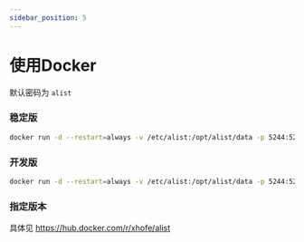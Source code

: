 ```yaml
---
sidebar_position: 5
---
```


# 使用Docker

默认密码为 `alist`

### 稳定版
```bash
docker run -d --restart=always -v /etc/alist:/opt/alist/data -p 5244:5244 --name="alist" xhofe/alist:latest
```

### 开发版
```bash
docker run -d --restart=always -v /etc/alist:/opt/alist/data -p 5244:5244 --name="alist" xhofe/alist:v2
```

### 指定版本
具体见 https://hub.docker.com/r/xhofe/alist